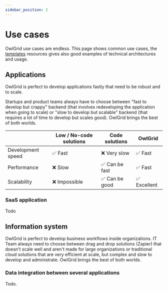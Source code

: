 ```yaml
---
sidebar_position: 2
---
```


# Use cases

OwlGrid use cases are endless. This page shows common use cases, the [templates](/docs/general/templates/introduction) resources gives also good examples of technical architectures and usage.

## Applications

OwlGrid is perfect to develop applications fastly that need to be robust and to scale.

Startups and product teams always have to choose between "fast to develop but crappy" backend (that involves redeveloping the application when going to scale) or "slow to develop but scalable" backend (that requires a lot of time to develop but scales good). OwlGrid brings the best of both worlds.

|                   | Low / No-code solutions | Code solutions | OwlGrid   |
|-------------------|-------------------------|----------------|-----------|
| Development speed | ✅ Fast                    | ❌ Very slow      | ✅ Fast      |
| Performance       | ❌ Slow                    | ✅ Can be fast    | ✅ Fast      |
| Scalability       | ❌ Impossible              | ✅ Can be good    | ✅ Excellent |

### SaaS application

Todo

## Information system

OwlGrid is perfect to develop business workflows inside organizations. IT Team always need to choose between drag and drop solutions (Zapier) that doesn't scale well and aren't made for large organizations or traditional cloud solutions that are very efficient at scale, but complex and slow to develop and administrate. OwlGrid brings the best of both worlds.

### Data integration between several applications

Todo.